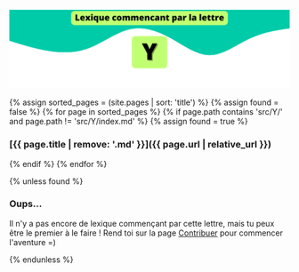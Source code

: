 ![Y](../../assets/letters/Y.png)

{% assign sorted_pages = (site.pages | sort: 'title') %}
{% assign found = false %}
{% for page in sorted_pages %}
{% if page.path contains 'src/Y/' and page.path != 'src/Y/index.md' %}
{% assign found = true %}
### [{{ page.title | remove: '.md' }}]({{ page.url | relative_url }})
{% endif %}
{% endfor %}

{% unless found %}
### Oups...

Il n'y a pas encore de lexique commençant par cette lettre, mais tu peux être le premier à le faire !
Rend toi sur la page [Contribuer](https://github.com/CryptoLexique/CryptoLexique/blob/main/.github/CONTRIBUTING.md) pour commencer l'aventure =)

{% endunless %}